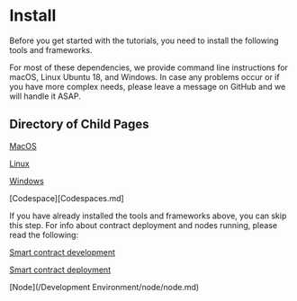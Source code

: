 # Install
Before you get started with the tutorials, you need to install the following tools and frameworks. 

For most of these dependencies, we provide command line instructions for macOS, Linux Ubuntu 18, and Windows. In case any problems occur or if you have more complex needs, please leave a message on GitHub and we will handle it ASAP.

## Directory of Child Pages

[MacOS](MacOS.md)

[Linux](linux.md)

[Windows](Windows.md)

[Codespace][Codespaces.md]




If you have already installed the tools and frameworks above, you can skip this step. For info about contract deployment and nodes running, please read the following:

[Smart contract development](https://docs.aelf.io/en/latest/getting-started/smart-contract-development/index.html) 

[Smart contract deployment](https://docs.aelf.io/en/latest/getting-started/smart-contract-development/index.html)

[Node](/Development Environment/node/node.md)



